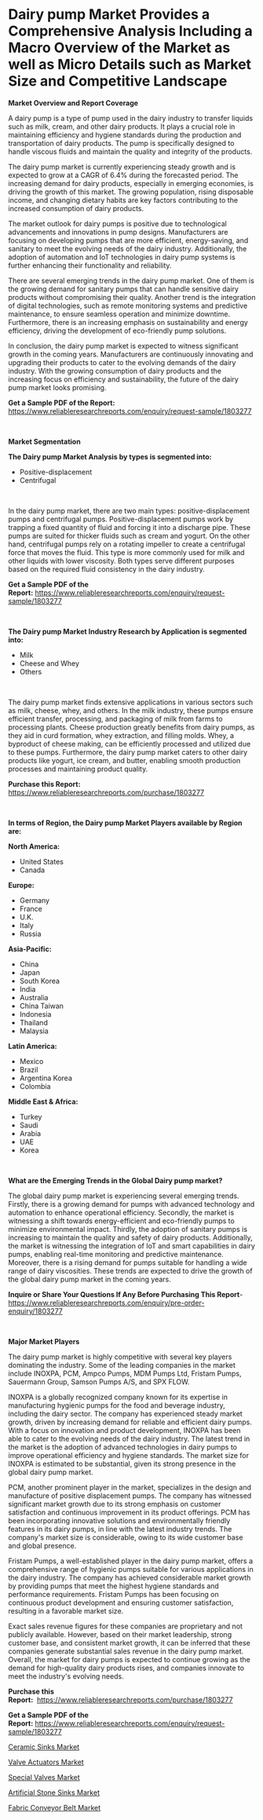 <p><h1>Dairy pump Market Provides a Comprehensive Analysis Including a Macro Overview of the Market as well as Micro Details such as Market Size and Competitive Landscape</h1></p><p><strong>Market Overview and Report Coverage</strong></p>
<p><p>A dairy pump is a type of pump used in the dairy industry to transfer liquids such as milk, cream, and other dairy products. It plays a crucial role in maintaining efficiency and hygiene standards during the production and transportation of dairy products. The pump is specifically designed to handle viscous fluids and maintain the quality and integrity of the products.</p><p>The dairy pump market is currently experiencing steady growth and is expected to grow at a CAGR of 6.4% during the forecasted period. The increasing demand for dairy products, especially in emerging economies, is driving the growth of this market. The growing population, rising disposable income, and changing dietary habits are key factors contributing to the increased consumption of dairy products.</p><p>The market outlook for dairy pumps is positive due to technological advancements and innovations in pump designs. Manufacturers are focusing on developing pumps that are more efficient, energy-saving, and sanitary to meet the evolving needs of the dairy industry. Additionally, the adoption of automation and IoT technologies in dairy pump systems is further enhancing their functionality and reliability.</p><p>There are several emerging trends in the dairy pump market. One of them is the growing demand for sanitary pumps that can handle sensitive dairy products without compromising their quality. Another trend is the integration of digital technologies, such as remote monitoring systems and predictive maintenance, to ensure seamless operation and minimize downtime. Furthermore, there is an increasing emphasis on sustainability and energy efficiency, driving the development of eco-friendly pump solutions.</p><p>In conclusion, the dairy pump market is expected to witness significant growth in the coming years. Manufacturers are continuously innovating and upgrading their products to cater to the evolving demands of the dairy industry. With the growing consumption of dairy products and the increasing focus on efficiency and sustainability, the future of the dairy pump market looks promising.</p></p>
<p><strong>Get a Sample PDF of the Report:</strong> <a href="https://www.reliableresearchreports.com/enquiry/request-sample/1803277">https://www.reliableresearchreports.com/enquiry/request-sample/1803277</a></p>
<p>&nbsp;</p>
<p><strong>Market Segmentation</strong></p>
<p><strong>The Dairy pump Market Analysis by types is segmented into:</strong></p>
<p><ul><li>Positive-displacement</li><li>Centrifugal</li></ul></p>
<p>&nbsp;</p>
<p><p>In the dairy pump market, there are two main types: positive-displacement pumps and centrifugal pumps. Positive-displacement pumps work by trapping a fixed quantity of fluid and forcing it into a discharge pipe. These pumps are suited for thicker fluids such as cream and yogurt. On the other hand, centrifugal pumps rely on a rotating impeller to create a centrifugal force that moves the fluid. This type is more commonly used for milk and other liquids with lower viscosity. Both types serve different purposes based on the required fluid consistency in the dairy industry.</p></p>
<p><strong>Get a Sample PDF of the Report:</strong>&nbsp;<a href="https://www.reliableresearchreports.com/enquiry/request-sample/1803277">https://www.reliableresearchreports.com/enquiry/request-sample/1803277</a></p>
<p>&nbsp;</p>
<p><strong>The Dairy pump Market Industry Research by Application is segmented into:</strong></p>
<p><ul><li>Milk</li><li>Cheese and Whey</li><li>Others</li></ul></p>
<p>&nbsp;</p>
<p><p>The dairy pump market finds extensive applications in various sectors such as milk, cheese, whey, and others. In the milk industry, these pumps ensure efficient transfer, processing, and packaging of milk from farms to processing plants. Cheese production greatly benefits from dairy pumps, as they aid in curd formation, whey extraction, and filling molds. Whey, a byproduct of cheese making, can be efficiently processed and utilized due to these pumps. Furthermore, the dairy pump market caters to other dairy products like yogurt, ice cream, and butter, enabling smooth production processes and maintaining product quality.</p></p>
<p><strong>Purchase this Report:</strong>&nbsp; <a href="https://www.reliableresearchreports.com/purchase/1803277">https://www.reliableresearchreports.com/purchase/1803277</a></p>
<p>&nbsp;</p>
<p><strong>In terms of Region, the Dairy pump Market Players available by Region are:</strong></p>
<p>
    <p> <strong> North America: </strong>
        <ul>
            <li>United States</li>
            <li>Canada</li>
        </ul>
        </p> 
    <p> <strong> Europe: </strong>
        <ul>
            <li>Germany</li>
            <li>France</li>
            <li>U.K.</li>
            <li>Italy</li>
            <li>Russia</li>
        </ul>
        </p> 
    <p> <strong> Asia-Pacific: </strong>
        <ul>
            <li>China</li>
            <li>Japan</li>
            <li>South Korea</li>
            <li>India</li>
            <li>Australia</li>
            <li>China Taiwan</li>
            <li>Indonesia</li>
            <li>Thailand</li>
            <li>Malaysia</li>
        </ul>
        </p> 
    <p> <strong> Latin America: </strong>
        <ul>
            <li>Mexico</li>
            <li>Brazil</li>
            <li>Argentina Korea</li>
            <li>Colombia</li>
        </ul>
        </p> 
    <p> <strong> Middle East & Africa: </strong>
        <ul>
            <li>Turkey</li>
            <li>Saudi</li>
            <li>Arabia</li>
            <li>UAE</li>
            <li>Korea</li>
        </ul>
    </p>
    </p>
<p>&nbsp;</p>
<p><strong>What are the Emerging Trends in the Global Dairy pump market?</strong></p>
<p><p>The global dairy pump market is experiencing several emerging trends. Firstly, there is a growing demand for pumps with advanced technology and automation to enhance operational efficiency. Secondly, the market is witnessing a shift towards energy-efficient and eco-friendly pumps to minimize environmental impact. Thirdly, the adoption of sanitary pumps is increasing to maintain the quality and safety of dairy products. Additionally, the market is witnessing the integration of IoT and smart capabilities in dairy pumps, enabling real-time monitoring and predictive maintenance. Moreover, there is a rising demand for pumps suitable for handling a wide range of dairy viscosities. These trends are expected to drive the growth of the global dairy pump market in the coming years.</p></p>
<p><strong>Inquire or Share Your Questions If Any Before Purchasing This Report</strong>- <a href="https://www.reliableresearchreports.com/enquiry/pre-order-enquiry/1803277">https://www.reliableresearchreports.com/enquiry/pre-order-enquiry/1803277</a></p>
<p>&nbsp;</p>
<p><strong>Major Market Players</strong></p>
<p><p>The dairy pump market is highly competitive with several key players dominating the industry. Some of the leading companies in the market include INOXPA, PCM, Ampco Pumps, MDM Pumps Ltd, Fristam Pumps, Sauermann Group, Samson Pumps A/S, and SPX FLOW.</p><p>INOXPA is a globally recognized company known for its expertise in manufacturing hygienic pumps for the food and beverage industry, including the dairy sector. The company has experienced steady market growth, driven by increasing demand for reliable and efficient dairy pumps. With a focus on innovation and product development, INOXPA has been able to cater to the evolving needs of the dairy industry. The latest trend in the market is the adoption of advanced technologies in dairy pumps to improve operational efficiency and hygiene standards. The market size for INOXPA is estimated to be substantial, given its strong presence in the global dairy pump market.</p><p>PCM, another prominent player in the market, specializes in the design and manufacture of positive displacement pumps. The company has witnessed significant market growth due to its strong emphasis on customer satisfaction and continuous improvement in its product offerings. PCM has been incorporating innovative solutions and environmentally friendly features in its dairy pumps, in line with the latest industry trends. The company's market size is considerable, owing to its wide customer base and global presence.</p><p>Fristam Pumps, a well-established player in the dairy pump market, offers a comprehensive range of hygienic pumps suitable for various applications in the dairy industry. The company has achieved considerable market growth by providing pumps that meet the highest hygiene standards and performance requirements. Fristam Pumps has been focusing on continuous product development and ensuring customer satisfaction, resulting in a favorable market size.</p><p>Exact sales revenue figures for these companies are proprietary and not publicly available. However, based on their market leadership, strong customer base, and consistent market growth, it can be inferred that these companies generate substantial sales revenue in the dairy pump market. Overall, the market for dairy pumps is expected to continue growing as the demand for high-quality dairy products rises, and companies innovate to meet the industry's evolving needs.</p></p>
<p><strong>Purchase this Report:</strong>&nbsp;&nbsp;<a href="https://www.reliableresearchreports.com/purchase/1803277">https://www.reliableresearchreports.com/purchase/1803277</a></p>
<p></p>
<p><strong>Get a Sample PDF of the Report:</strong>&nbsp;<a href="https://www.reliableresearchreports.com/enquiry/request-sample/1803277">https://www.reliableresearchreports.com/enquiry/request-sample/1803277</a></p>
<p><p><a href="https://github.com/CliffMedina6/Market-Research-Report-List-2/blob/main/ceramic-sinks-market.md">Ceramic Sinks Market</a></p><p><a href="https://github.com/NorbertYates/Market-Research-Report-List-3/blob/main/valve-actuators-market.md">Valve Actuators Market</a></p><p><a href="https://github.com/RoccoManning/Market-Research-Report-List-3/blob/main/special-valves-market.md">Special Valves Market</a></p><p><a href="https://github.com/RickHolmes3/Market-Research-Report-List-2/blob/main/artificial-stone-sinks-market.md">Artificial Stone Sinks Market</a></p><p><a href="https://github.com/GroverBarry/Market-Research-Report-List-3/blob/main/fabric-conveyor-belt-market.md">Fabric Conveyor Belt Market</a></p></p>